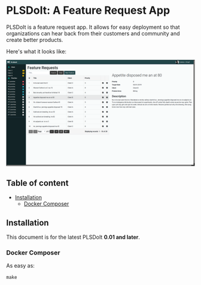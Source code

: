 PLSDoIt: A Feature Request App
===========================================

PLSDoIt is a feature request app. It allows for easy deployment so that organizations can hear back from their customers and community and create better products.

Here's what it looks like:

![PLSDoIt image ](https://raw.githubusercontent.com/fcorrea/plsdoit/master/Screenshot%20from%202019-05-05%2019-20-41.png)


## Table of content

- [Installation](#installation)
    - [Docker Composer](#docker-composer)

## Installation

This document is for the latest PLSDoIt **0.01 and later**.

### Docker Composer

As easy as:

```shell
make
```
